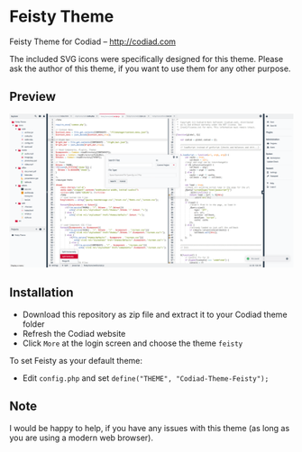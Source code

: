 # Feisty Theme

Feisty Theme for Codiad – http://codiad.com

The included SVG icons were specifically designed for this theme. Please ask the author of this theme, if you want to use them for any other purpose.

## Preview

![Screenshot](https://github.com/tobx/Codiad-Theme-Feisty/blob/master/screen.png?raw=true)

## Installation

 - Download this repository as zip file and extract it to your Codiad theme folder
 - Refresh the Codiad website
 - Click `More` at the login screen and choose the theme `feisty`

To set Feisty as your default theme:

- Edit `config.php` and set `define("THEME", "Codiad-Theme-Feisty");`

## Note

I would be happy to help, if you have any issues with this theme (as long as you are using a modern web browser).
